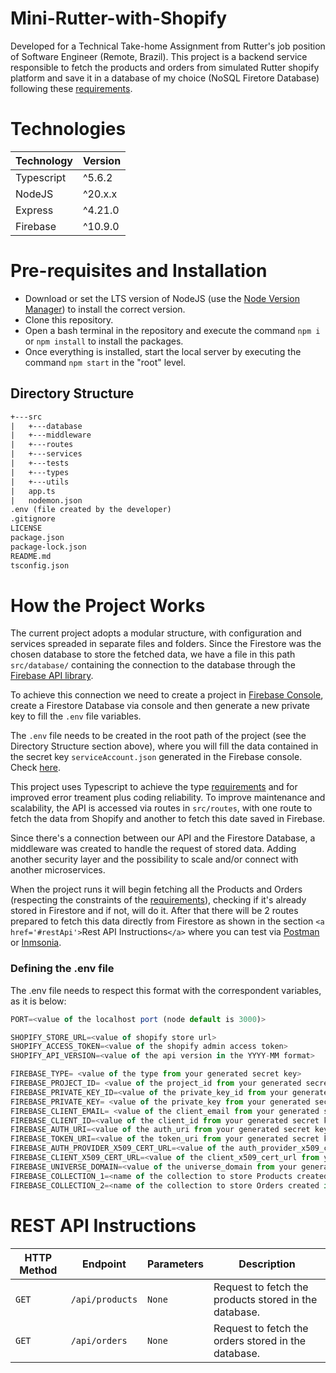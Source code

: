 # Mini-Rutter-with-Shopify

Developed for a Technical Take-home Assignment from Rutter's job position of Software Engineer (Remote, Brazil). This project is a backend service responsible to fetch the products and orders from simulated Rutter shopify platform and save it in a database of my choice (NoSQL Firetore Database) following these [requirements](https://rutterapi.notion.site/Public-Technical-Takehome-Question-aff80c5fa340451f99627d4f3ddab767).

# Technologies

| Technology | Version |
| ---------- | ------- |
| Typescript | ^5.6.2  |
| NodeJS     | ^20.x.x |
| Express    | ^4.21.0 |
| Firebase   | ^10.9.0 |

# Pre-requisites and Installation

- Download or set the LTS version of NodeJS (use the [Node Version Manager](https://github.com/nvm-sh/nvm)) to install the correct version.
- Clone this repository.
- Open a bash terminal in the repository and execute the command `npm i` or `npm install` to install the packages.
- Once everything is installed, start the local server by executing the command `npm start` in the "root" level.

## Directory Structure

```txt
+---src
|   +---database
|   +---middleware
|   +---routes
|   +---services
|   +---tests
|   +---types
|   +---utils
|   app.ts
|   nodemon.json
.env (file created by the developer)
.gitignore
LICENSE
package.json
package-lock.json
README.md
tsconfig.json
```

# How the Project Works

The current project adopts a modular structure, with configuration and services spreaded in separate files and folders.
Since the Firestore was the chosen database to store the fetched data, we have a file in this path `src/database/` containing the connection to the database through the [Firebase API library](https://firebase.google.com/docs/reference/node).

To achieve this connection we need to create a project in [Firebase Console](https://console.firebase.google.com/), create a Firestore Database via console and then generate a new private key to fill the `.env` file variables.

The `.env` file needs to be created in the root path of the project (see the Directory Structure section above), where you will fill the data contained in the secret key `serviceAccount.json` generated in the Firebase console. Check [here](https://drive.google.com/file/d/1xvW682dnC873xTPQHdWelTmNTFO6AoMe/view?usp=sharing).

This project uses Typescript to achieve the type [requirements](https://rutterapi.notion.site/Public-Technical-Takehome-Question-aff80c5fa340451f99627d4f3ddab767) and for improved error treament plus coding reliability. To improve maintenance and scalability, the API is accessed via routes in `src/routes`, with one route to fetch the data from Shopify and another to fetch this date saved in Firebase.

Since there's a connection between our API and the Firestore Database, a middleware was created to handle the request of stored data. Adding another security layer and the possibility to scale and/or connect with another microservices.

When the project runs it will begin fetching all the Products and Orders (respecting the constraints of the [requirements](https://rutterapi.notion.site/Public-Technical-Takehome-Question-aff80c5fa340451f99627d4f3ddab767)), checking if it's already stored in Firestore and if not, will do it. After that there will be 2 routes prepared to fetch this data directly from Firestore as shown in the section `<a href='#restApi'>`Rest API Instructions`</a>` where you can test via [Postman](https://www.postman.com/) or [Inmsonia](https://insomnia.rest/download).

### Defining the .env file

The .env file needs to respect this format with the correspondent variables, as it is below:

```js
PORT=<value of the localhost port (node default is 3000)>

SHOPIFY_STORE_URL=<value of shopify store url>
SHOPIFY_ACCESS_TOKEN=<value of the shopify admin access token>
SHOPIFY_API_VERSION=<value of the api version in the YYYY-MM format>

FIREBASE_TYPE= <value of the type from your generated secret key>
FIREBASE_PROJECT_ID= <value of the project_id from your generated secret key>
FIREBASE_PRIVATE_KEY_ID=<value of the private_key_id from your generated secret key>
FIREBASE_PRIVATE_KEY= <value of the private_key from your generated secret key>
FIREBASE_CLIENT_EMAIL= <value of the client_email from your generated secret key>
FIREBASE_CLIENT_ID=<value of the client_id from your generated secret key>
FIREBASE_AUTH_URI=<value of the auth_uri from your generated secret key>
FIREBASE_TOKEN_URI=<value of the token_uri from your generated secret key>
FIREBASE_AUTH_PROVIDER_X509_CERT_URL=<value of the auth_provider_x509_cert_url from your generated secret key>
FIREBASE_CLIENT_X509_CERT_URL=<value of the client_x509_cert_url from your generated secret key>
FIREBASE_UNIVERSE_DOMAIN=<value of the universe_domain from your generated secret key>
FIREBASE_COLLECTION_1=<name of the collection to store Products created in the Firestore>
FIREBASE_COLLECTION_2=<name of the collection to store Orders created in the Firestore>
```

<h1 id="restApi" >REST API Instructions</h1>

| HTTP Method | Endpoint          | Parameters | Description                                                 |
| ----------- | ----------------- | ---------- | ----------------------------------------------------------- |
| `GET`     | `/api/products` | `None`   | Request to fetch the products stored in the database. |
| `GET`     | `/api/orders`   | `None`   | Request to fetch the orders stored in the database.   |
